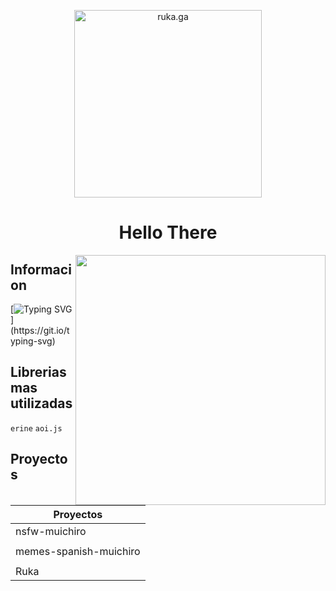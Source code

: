 <p align="center">
  <a href="https://discord.com/invite/kVHjtveCx7">
    <img width="300" src="https://media.discordapp.net/attachments/1059853976595607612/1082092763367084103/ruka_kawaii.png?width=1024&height=276" alt="ruka.ga">
  </a>
</p>

<h1 align="center" color="#8700ff">Hello There 
</h1>
<img align="right" src="https://images.squarespace-cdn.com/content/v1/6306aaf3653fde34203ac5c0/1661451294135-FU9SECGRSLM6A0GVBH0U/Muichiro+Tokito.gif?format=1000w" width=400 height=400>

## Informacion
[![Typing SVG](https://readme-typing-svg.herokuapp.com?font=Fira+Code&pause=1000&color=F70000&width=500&height=199&lines=%E2%80%BA+Hola+soy+muichiro+tokito;%E2%80%BA+Un+desarrollador+de+bots+virtuales;%E2%80%BA+Soy+talentoso+en+la+programacion+con+los+;lenguaje+erine+y+aoi.js;%E2%80%BA+Hasta+no+mas+pude+llegar+amigo!)](https://git.io/typing-svg)

## Librerias mas utilizadas
`erine` `aoi.js` 

## Proyectos

| Proyectos       | 
| ----------- |
| nsfw-muichiro      | 
|             |
| memes-spanish-muichiro     | 
|             |
| Ruka      | 
